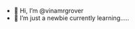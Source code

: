 - 👋 Hi, I’m @vinamrgrover
- 👀 I’m just a newbie currently learning.....
<!---
vinamrgrover/vinamrgrover is a ✨ special ✨ repository because its `README.md` (this file) appears on your GitHub profile.
You can click the Preview link to take a look at your changes.
--->
